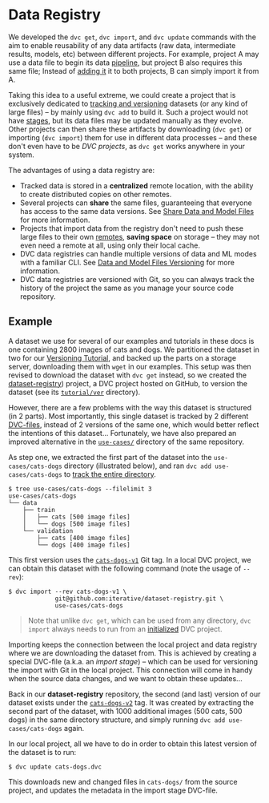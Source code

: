 # Data Registry

We developed the `dvc get`, `dvc import`, and `dvc update` commands with the aim
to enable reusability of any <abbr>data artifacts</abbr> (raw data, intermediate
results, models, etc) between different projects. For example, project A may use
a data file to begin its data [pipeline](/doc/command-reference/pipeline), but
project B also requires this same file; Instead of
[adding it](/doc/command-reference/add#example-single-file) it to both projects,
B can simply import it from A.

Taking this idea to a useful extreme, we could create a <abbr>project</abbr>
that is exclusively dedicated to
[tracking and versioning](/doc/use-cases/data-and-model-files-versioning)
datasets (or any kind of large files) – by mainly using `dvc add` to build it.
Such a project would not have [stages](/doc/command-reference/run), but its data
files may be updated manually as they evolve. Other projects can then share
these artifacts by downloading (`dvc get`) or importing (`dvc import`) them for
use in different data processes – and these don't even have to be _DVC
projects_, as `dvc get` works anywhere in your system.

The advantages of using a data registry are:

- Tracked data is stored in a **centralized** remote location, with the ability
  to create distributed copies on other remotes.
- Several projects can **share** the same files, guaranteeing that everyone has
  access to the same data versions. See
  [Share Data and Model Files](/doc/use-cases/share-data-and-model-files) for
  more information.
- Projects that import data from the registry don't need to push these large
  files to their own [remotes](/doc/command-reference/remote), **saving space**
  on storage – they may not even need a remote at all, using only their local
  <abbr>cache</abbr>.
- DVC data registries can handle multiple versions of data and ML modes with a
  familiar CLI. See
  [Data and Model Files Versioning](/doc/use-cases/data-and-model-files-versioning)
  for more information.
- DVC data registries are versioned with Git, so you can always track the
  history of the project the same as you manage your source code repository.

## Example

A dataset we use for several of our examples and tutorials in these docs is one
containing 2800 images of cats and dogs. We partitioned the dataset in two for
our [Versioning Tutorial](/doc/tutorials/versioning), and backed up the parts on
a storage server, downloading them with `wget` in our examples. This setup was
then revised to download the dataset with `dvc get` instead, so we created the
[dataset-registry](https://github.com/iterative/dataset-registry)) project, a
<abbr>DVC project</abbr> hosted on GitHub, to version the dataset (see its
[`tutorial/ver`](https://github.com/iterative/dataset-registry/tree/master/tutorial/ver)
directory).

However, there are a few problems with the way this dataset is structured (in 2
parts). Most importantly, this single dataset is tracked by 2 different
[DVC-files](/doc/user-guide/dvc-file-format), instead of 2 versions of the same
one, which would better reflect the intentions of this dataset... Fortunately,
we have also prepared an improved alternative in the
[`use-cases/`](https://github.com/iterative/dataset-registry/tree/master/use-cases)
directory of the same repository.

As step one, we extracted the first part of the dataset into the
`use-cases/cats-dogs` directory (illustrated below), and ran <code>dvc add
use-cases/cats-dogs</code> to
[track the entire directory](https://dvc.org/doc/command-reference/add#example-directory).

```dvc
$ tree use-cases/cats-dogs --filelimit 3
use-cases/cats-dogs
└── data
    ├── train
    │   ├── cats [500 image files]
    │   └── dogs [500 image files]
    └── validation
        ├── cats [400 image files]
        └── dogs [400 image files]
```

This first version uses the
[`cats-dogs-v1`](https://github.com/iterative/dataset-registry/tree/cats-dogs-v1/use-cases)
Git tag. In a local DVC project, we can obtain this dataset with the following
command (note the usage of `--rev`):

```dvc
$ dvc import --rev cats-dogs-v1 \
             git@github.com:iterative/dataset-registry.git \
             use-cases/cats-dogs
```

> Note that unlike `dvc get`, which can be used from any directory, `dvc import`
> always needs to run from an [initialized](/doc/command-reference/init) DVC
> project.

Importing keeps the connection between the local project and data registry where
we are downloading the dataset from. This is achieved by creating a special
DVC-file (a.k.a. an _import stage_) – which can be used for versioning the
import with Git in the local project. This connection will come in handy when
the source data changes, and we want to obtain these updates...

Back in our **dataset-registry** repository, the second (and last) version of
our dataset exists under the
[`cats-dogs-v2`](https://github.com/iterative/dataset-registry/tree/cats-dogs-v2/use-cases)
tag. It was created by extracting the second part of the dataset, with 1000
additional images (500 cats, 500 dogs) in the same directory structure, and
simply running <code>dvc add use-cases/cats-dogs</code> again.

In our local project, all we have to do in order to obtain this latest version
of the dataset is to run:

```dvc
$ dvc update cats-dogs.dvc
```

This downloads new and changed files in `cats-dogs/` from the source project,
and updates the metadata in the import stage DVC-file.
